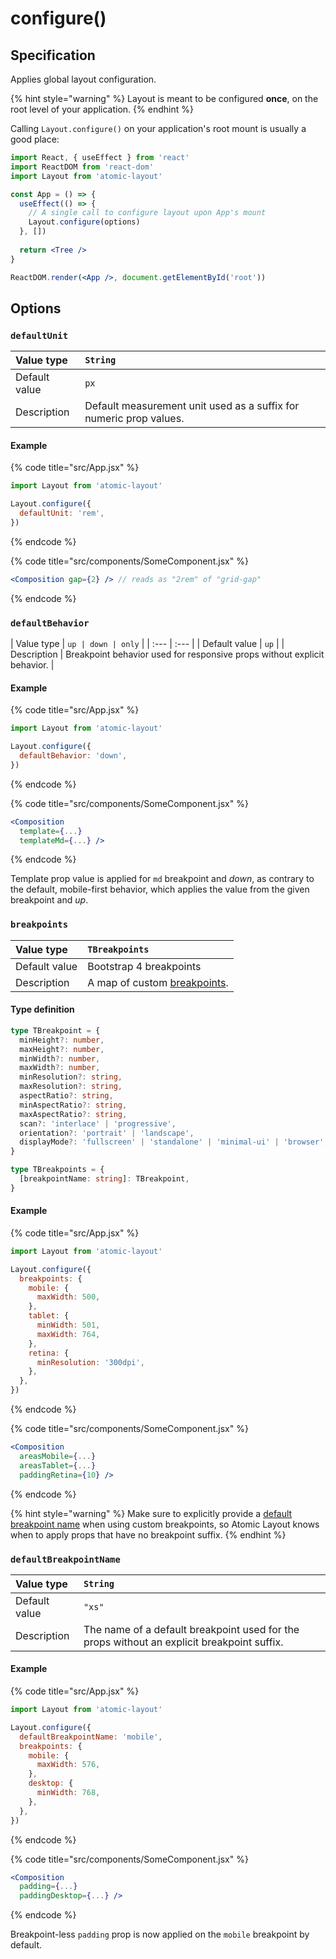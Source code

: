 # configure\(\)

## Specification

Applies global layout configuration.

{% hint style="warning" %}
Layout is meant to be configured **once**, on the root level of your application.
{% endhint %}

Calling `Layout.configure()` on your application's root mount is usually a good place:

```jsx
import React, { useEffect } from 'react'
import ReactDOM from 'react-dom'
import Layout from 'atomic-layout'

const App = () => {
  useEffect(() => {
    // A single call to configure layout upon App's mount
    Layout.configure(options)
  }, [])
  
  return <Tree />
}

ReactDOM.render(<App />, document.getElementById('root'))
```

## Options

### `defaultUnit`

| Value type | `String` |
| :--- | :--- |
| Default value | `px` |
| Description | Default measurement unit used as a suffix for numeric prop values. |

#### Example

{% code title="src/App.jsx" %}
```jsx
import Layout from 'atomic-layout'

Layout.configure({
  defaultUnit: 'rem',
})
```
{% endcode %}

{% code title="src/components/SomeComponent.jsx" %}
```jsx
<Composition gap={2} /> // reads as "2rem" of "grid-gap"
```
{% endcode %}

### `defaultBehavior`

| Value type | `up | down | only` |
| :--- | :--- |
| Default value | `up` |
| Description | Breakpoint behavior used for responsive props without explicit behavior. |

#### Example

{% code title="src/App.jsx" %}
```jsx
import Layout from 'atomic-layout'

Layout.configure({
  defaultBehavior: 'down',
})
```
{% endcode %}

{% code title="src/components/SomeComponent.jsx" %}
```jsx
<Composition
  template={...}
  templateMd={...} />
```
{% endcode %}

Template prop value is applied for `md` breakpoint and _down_, as contrary to the default, mobile-first behavior, which applies the value from the given breakpoint and _up_.

### `breakpoints`

| Value type | `TBreakpoints` |
| :--- | :--- |
| Default value | Bootstrap 4 breakpoints |
| Description | A map of custom [breakpoints](../../fundamentals/breakpoints.md). |

#### Type definition

```typescript
type TBreakpoint = {
  minHeight?: number,
  maxHeight?: number,
  minWidth?: number,
  maxWidth?: number,
  minResolution?: string,
  maxResolution?: string,
  aspectRatio?: string,
  minAspectRatio?: string,
  maxAspectRatio?: string,
  scan?: 'interlace' | 'progressive',
  orientation?: 'portrait' | 'landscape',
  displayMode?: 'fullscreen' | 'standalone' | 'minimal-ui' | 'browser',
}

type TBreakpoints = {
  [breakpointName: string]: TBreakpoint,
}
```

#### Example

{% code title="src/App.jsx" %}
```jsx
import Layout from 'atomic-layout'

Layout.configure({
  breakpoints: {
    mobile: {
      maxWidth: 500,
    },
    tablet: {
      minWidth: 501,
      maxWidth: 764,
    },
    retina: {
      minResolution: '300dpi',
    },
  },
})
```
{% endcode %}

{% code title="src/components/SomeComponent.jsx" %}
```jsx
<Composition
  areasMobile={...}
  areasTablet={...}
  paddingRetina={10} />
```
{% endcode %}

{% hint style="warning" %}
Make sure to explicitly provide a [default breakpoint name](configure.md#defaultbreakpointname) when using custom breakpoints, so Atomic Layout knows when to apply props that have no breakpoint suffix.
{% endhint %}

### `defaultBreakpointName`

| Value type | `String` |
| :--- | :--- |
| Default value | `"xs"` |
| Description | The name of a default breakpoint used for the props without an explicit breakpoint suffix. |

#### Example

{% code title="src/App.jsx" %}
```jsx
import Layout from 'atomic-layout'

Layout.configure({
  defaultBreakpointName: 'mobile',
  breakpoints: {
    mobile: {
      maxWidth: 576,
    },
    desktop: {
      minWidth: 768,
    },
  },
})
```
{% endcode %}

{% code title="src/components/SomeComponent.jsx" %}
```jsx
<Composition
  padding={...}
  paddingDesktop={...} />
```
{% endcode %}

Breakpoint-less `padding` prop is now applied on the `mobile` breakpoint by default.

